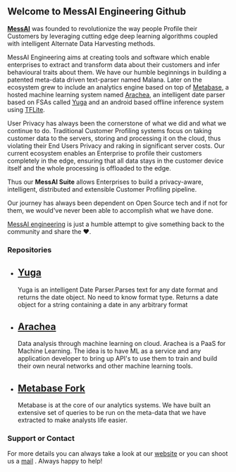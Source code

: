 ## Welcome to MessAI Engineering Github

[**MessAI**](https://messai.in) was founded to revolutionize the way people Profile their Customers by leveraging cutting edge deep learning algorithms coupled with intelligent Alternate Data Harvesting methods.

MessAI Engineering aims at creating tools and software which enable enterprises to extract and transform data about their customers and infer behavioural traits about them. We have our humble beginnings in building a patented meta-data driven text-parser named Malana. Later on the ecosystem grew to include an analytics engine based on top of [Metabase](https://metabase.com), a hosted machine learning system named [Arachea](https://github.com/archaea-solutions/archaea), an intelligent date parser based on FSAs called [Yuga](https://github.com/messai-engineering/Yuga) and an android based offline inference system using [TFLite](https://github.com/tensorflow/tensorflow).

User Privacy has always been the cornerstone of what we did and what we continue to do. Traditional Customer Profiling systems focus on taking customer data to the servers, storing and processing it on the cloud, thus violating their End Users Privacy and raking in significant server costs. Our current ecosystem enables an Enterprise to profile their customers completely in the edge, ensuring that all data stays in the customer device itself and the whole processing is offloaded to the edge.

Thus our **MessAI Suite** allows Enterprises to build a privacy-aware, intelligent, distributed and extensible Customer Profiling pipeline.

Our journey has always been dependent on Open Source tech and if not for them, we would've never been able to accomplish what we have done.

[MessAI engineering](https://github.com/messai-engineering) is just a humble attempt to give something back to the community and share the ❤️.

### Repositories
- [Yuga](https://github.com/messai-engineering/Yuga)
	- 
	Yuga is an intelligent Date Parser.Parses text for any date format and returns the date object. No need to know format type. Returns a date object for  a string containing a date in any arbitrary format
- [Arachea](https://github.com/messai-engineering/archaea)
	- 
	Data analysis through machine learning on cloud. Arachea is a PaaS for Machine Learning. The idea is to have ML as a service and any application developer to bring up API's to use them to train and build their own neural networks and other machine learning tools.
- [Metabase Fork](https://github.com/messai-engineering/archaea)
	- 
	Metabase is at the core of our analytics systems. We have built an extensive set of queries to be run on the meta-data that we have extracted to make analysts life easier.

### Support or Contact

For more details you can always take a look at our [website](https://messai.in) or you can shoot us a [mail](mail-to:glen@messai.in) . Always happy to help!

